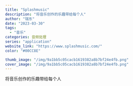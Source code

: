 ```yaml
---
title: "Splashmusic"
description: "将音乐创作的乐趣带给每个人"
author: "瑞东"
date: "2023-03-30"
tags:
  - "音乐"
categories: 音频处理
series: "application"
website_link: "https://www.splashmusic.com/"
color: "#00CC8E"

thumb_image: "/img/9a1bb5c05cacb1619382a8b7bf24e4fb.png"
cover_image: "/img/9a1bb5c05cacb1619382a8b7bf24e4fb.png"
---
```


将音乐创作的乐趣带给每个人